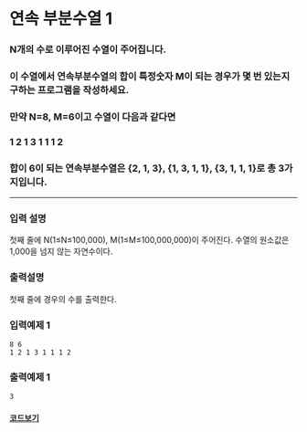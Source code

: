 # 연속 부분수열 1

### N개의 수로 이루어진 수열이 주어집니다.

### 이 수열에서 연속부분수열의 합이 특정숫자 M이 되는 경우가 몇 번 있는지 구하는 프로그램을 작성하세요.

### 만약 N=8, M=6이고 수열이 다음과 같다면

### 1 2 1 3 1 1 1 2

### 합이 6이 되는 연속부분수열은 {2, 1, 3}, {1, 3, 1, 1}, {3, 1, 1, 1}로 총 3가지입니다.

---

### 입력 설명

첫째 줄에 N(1≤N≤100,000), M(1≤M≤100,000,000)이 주어진다.
수열의 원소값은 1,000을 넘지 않는 자연수이다.

### 출력설명

첫째 줄에 경우의 수를 출력한다.

### 입력예제 1

```
8 6
1 2 1 3 1 1 1 2
```

### 출력예제 1

```
3
```

#### [코드보기](./solution.js)
